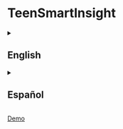 # TeenSmartInsight

<details>
<summary><h2>English</h2></summary>

# TeenSmartInsight

A comprehensive project for analyzing adolescents' technology usage habits and assessing potential levels of technology addiction using machine learning and AI.

## Project Overview

TeenSmartInsight is a data science and web application project that combines exploratory data analysis, machine learning modeling, and a user-friendly web interface to help identify and address technology addiction in adolescents.

## Project Structure

The project is organized into several key components:

```
TeenSmartInsight/
├── App/                    # Web application
├── data/                   # Data directory
│   └── raw/                # Raw dataset files
├── figures/                # Visualization outputs
├── models/                 # Trained models
├── notebooks/              # Jupyter notebooks for analysis
├── scripts/                # Utility scripts
└── src/                    # Source code for model training
    └── TeenSmartInsight/   # Core package
        └── models/         # Model training and evaluation
```

### Key Components

#### 1. Data Analysis and Model Development

- **Notebooks**: Contains Jupyter notebooks for exploratory data analysis, feature engineering, and model development
  - `001_TeenAddiction.ipynb`: Main analysis notebook that explores the dataset, visualizes relationships, and develops the prediction model

- **Source Code**: Modular Python code for model training and evaluation
  - `train_model.py`: Script for training the Random Forest regression model
  - `evaluate_model.py`: Script for evaluating model performance

#### 2. Web Application (App/)

- **Flask Application**: Web interface for users to input their technology usage data
  - Collects data through a user-friendly form
  - Processes data using the trained machine learning model
  - Integrates with Google Gemini API for detailed analysis and personalized recommendations
  - Stores predictions for further analysis

- **Docker Support**: Containerization for easy deployment
  - `Dockerfile` and `docker-compose.yml` for containerized deployment

## Functionality

### 1. Data Analysis

The project begins with exploratory data analysis of adolescent technology usage patterns, examining:
- Daily usage hours
- Social media and gaming time
- Sleep patterns
- Academic performance
- Phone checking frequency
- Weekend usage patterns

### 2. Machine Learning Model

- Uses a **Random Forest Regressor** to predict technology addiction levels
- Features engineered from usage patterns and behavioral indicators
- Model evaluation using MSE, MAE, and R² metrics

### 3. Web Application

- **Input Form**: Collects user data on technology usage habits
- **Prediction Engine**: Processes data through the trained model
- **AI Analysis**: Integrates with Google Gemini for personalized recommendations
- **Data Storage**: Saves predictions for future analysis and model improvement

## Technologies Used

- **Data Analysis**: Pandas, NumPy, Matplotlib, Seaborn
- **Machine Learning**: Scikit-learn, Joblib
- **Web Development**: Flask, Bootstrap
- **AI Integration**: Google Gemini API
- **Deployment**: Docker, Docker Compose

## License

This project is licensed under the [MIT License](LICENSE).

</details>


<details>
<summary><h2>Español</h2></summary>

# TeenSmartInsight

Un proyecto integral para analizar los hábitos de uso de tecnología en adolescentes y evaluar posibles niveles de adicción tecnológica utilizando machine learning e IA.

## Visión General del Proyecto

TeenSmartInsight es un proyecto de ciencia de datos y aplicación web que combina análisis exploratorio de datos, modelado de machine learning y una interfaz web fácil de usar para ayudar a identificar y abordar la adicción tecnológica en adolescentes.

## Estructura del Proyecto

El proyecto está organizado en varios componentes clave:

```
TeenSmartInsight/
├── App/                    # Aplicación web
├── data/                   # Directorio de datos
│   └── raw/                # Archivos de datos sin procesar
├── figures/                # Salidas de visualización
├── models/                 # Modelos entrenados
├── notebooks/              # Notebooks Jupyter para análisis
├── scripts/                # Scripts de utilidad
└── src/                    # Código fuente para entrenamiento de modelos
    └── TeenSmartInsight/   # Paquete principal
        └── models/         # Entrenamiento y evaluación de modelos
```

### Componentes Principales

#### 1. Análisis de Datos y Desarrollo del Modelo

- **Notebooks**: Contiene notebooks Jupyter para análisis exploratorio de datos, ingeniería de características y desarrollo del modelo
  - `001_TeenAddiction.ipynb`: Notebook principal de análisis que explora el conjunto de datos, visualiza relaciones y desarrolla el modelo de predicción

- **Código Fuente**: Código Python modular para entrenamiento y evaluación de modelos
  - `train_model.py`: Script para entrenar el modelo de regresión Random Forest
  - `evaluate_model.py`: Script para evaluar el rendimiento del modelo

#### 2. Aplicación Web (App/)

- **Aplicación Flask**: Interfaz web para que los usuarios ingresen sus datos de uso de tecnología
  - Recopila datos a través de un formulario fácil de usar
  - Procesa datos utilizando el modelo de machine learning entrenado
  - Se integra con la API de Google Gemini para análisis detallados y recomendaciones personalizadas
  - Almacena predicciones para análisis posterior

- **Soporte Docker**: Containerización para facilitar el despliegue
  - `Dockerfile` y `docker-compose.yml` para despliegue containerizado

## Funcionalidad

### 1. Análisis de Datos

El proyecto comienza con un análisis exploratorio de datos de patrones de uso de tecnología en adolescentes, examinando:
- Horas de uso diario
- Tiempo en redes sociales y juegos
- Patrones de sueño
- Rendimiento académico
- Frecuencia de revisión del teléfono
- Patrones de uso en fin de semana

### 2. Modelo de Machine Learning

- Utiliza un **Random Forest Regressor** para predecir niveles de adicción tecnológica
- Características diseñadas a partir de patrones de uso e indicadores de comportamiento
- Evaluación del modelo utilizando métricas MSE, MAE y R²

### 3. Aplicación Web

- **Formulario de Entrada**: Recopila datos del usuario sobre hábitos de uso de tecnología
- **Motor de Predicción**: Procesa datos a través del modelo entrenado
- **Análisis de IA**: Se integra con Google Gemini para recomendaciones personalizadas
- **Almacenamiento de Datos**: Guarda predicciones para análisis futuro y mejora del modelo

## Tecnologías Utilizadas

- **Análisis de Datos**: Pandas, NumPy, Matplotlib, Seaborn
- **Machine Learning**: Scikit-learn, Joblib
- **Desarrollo Web**: Flask, Bootstrap
- **Integración de IA**: API de Google Gemini
- **Despliegue**: Docker, Docker Compose

## Licencia

Este proyecto está licenciado bajo la [Licencia MIT](LICENSE).

</details>

[Demo](figures/app_demo.mp4)
